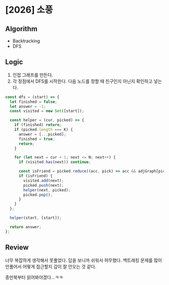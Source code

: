 # [2026] 소풍

## Algorithm

- Backtracking
- DFS

## Logic

1. 인접 그래프를 만든다.
2. 각 정점에서 DFS를 시작한다. 다음 노드를 정할 때 친구인지 아닌지 확인하고 넣는다.

```js
const dfs = (start) => {
  let finished = false;
  let answer = -1;
  const visited = new Set([start]);

  const helper = (cur, picked) => {
    if (finished) return;
    if (picked.length === K) {
      answer = [...picked];
      finished = true;
      return;
    }

    for (let next = cur + 1; next <= N; next++) {
      if (visited.has(next)) continue;

      const isFriend = picked.reduce((acc, pick) => acc && adjGraph[pick][next], true);
      if (isFriend) {
        visited.add(next);
        picked.push(next);
        helper(next, picked);
        picked.pop();
      }
    }
  };

  helper(start, [start]);

  return answer;
};
```

## Review

너무 복잡하게 생각해서 못풀었다. 답을 보니까 쉬워서 허무했다. 백트래킹 문제를 많이 안풀어서 어떻게 접근할지 감이 잘 안오는 것 같다.

종만북부터 읽어봐야겠다...ㅋㅋ
